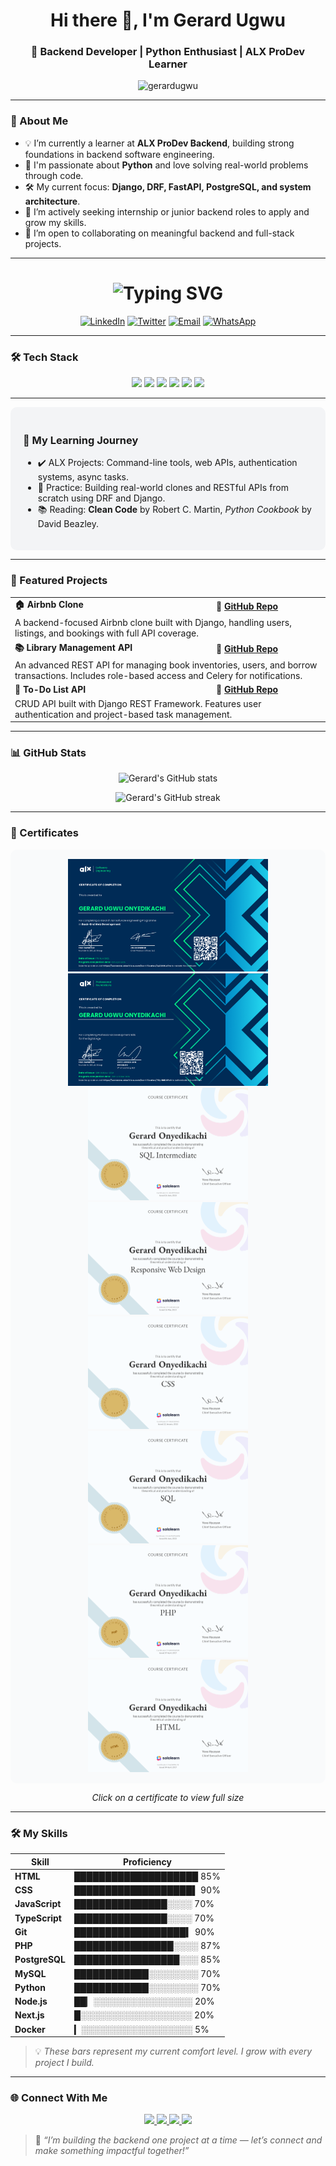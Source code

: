 <h1 align="center">Hi there 👋, I'm Gerard Ugwu</h1>
<h3 align="center">🚀 Backend Developer | Python Enthusiast | ALX ProDev Learner</h3>

<p align="center">
  <img src="https://komarev.com/ghpvc/?username=gerardugwu&label=Profile%20views&color=0e75b6&style=flat" alt="gerardugwu" />
</p>

---

### 🧭 About Me

- 💡 I’m currently a learner at **ALX ProDev Backend**, building strong foundations in backend software engineering.
- 🐍 I'm passionate about **Python** and love solving real-world problems through code.
- 🛠️ My current focus: **Django, DRF, FastAPI, PostgreSQL, and system architecture**.
- 💼 I’m actively seeking internship or junior backend roles to apply and grow my skills.
- 🤝 I’m open to collaborating on meaningful backend and full-stack projects.

---

<h1 align="center">
  <img src="https://readme-typing-svg.herokuapp.com?font=Fira+Code&size=30&duration=2800&pause=1000&color=1DA1F2&center=true&vCenter=true&width=800&lines=Hello+World+👋;I'm+Gerard+Ugwu;Backend+Developer+🚀;Python+Enthusiast+🐍;ALX+ProDev+Learner+📚" alt="Typing SVG" />
</h1>

<p align="center">
  <a href="https://www.linkedin.com/in/gerardugwu/"><img src="https://img.shields.io/badge/LinkedIn-0077B5?style=for-the-badge&logo=linkedin&logoColor=white" alt="LinkedIn" /></a>
  <a href="https://twitter.com/gerard_ugwu"><img src="https://img.shields.io/badge/Twitter-1DA1F2?style=for-the-badge&logo=twitter&logoColor=white" alt="Twitter" /></a>
  <a href="mailto:kachimaxy1@gmail.com"><img src="https://img.shields.io/badge/Gmail-D14836?style=for-the-badge&logo=gmail&logoColor=white" alt="Email" /></a>
  <a href="https://wa.me/2347032388531"><img src="https://img.shields.io/badge/WhatsApp-25D366?style=for-the-badge&logo=whatsapp&logoColor=white" alt="WhatsApp" /></a>
</p>

---

### 🛠️ Tech Stack

<p align="center"> <img src="https://img.shields.io/badge/Python-3670A0?style=for-the-badge&logo=python&logoColor=fff"/> <img src="https://img.shields.io/badge/Django-092E20?style=for-the-badge&logo=django&logoColor=white"/> <img src="https://img.shields.io/badge/FastAPI-005571?style=for-the-badge&logo=fastapi"/> <img src="https://img.shields.io/badge/PostgreSQL-336791?style=for-the-badge&logo=postgresql&logoColor=white"/> <img src="https://img.shields.io/badge/MySQL-4479A1?style=for-the-badge&logo=mysql&logoColor=white"/> <img src="https://img.shields.io/badge/Git-F05032?style=for-the-badge&logo=git&logoColor=white"/> </p>

---

<div style="background-color: #f3f4f6; padding: 20px; border-radius: 10px">

### 📘 My Learning Journey

<ul>
  <li>✔️ ALX Projects: Command-line tools, web APIs, authentication systems, async tasks.</li>
  <li>🧪 Practice: Building real-world clones and RESTful APIs from scratch using DRF and Django.</li>
  <li>📚 Reading: <strong>Clean Code</strong> by Robert C. Martin, <em>Python Cookbook</em> by David Beazley.</li>
</ul>

</div>

---

### 🔭 Featured Projects

<table>
  <tr>
    <td><strong>🏠 Airbnb Clone</strong></td>
    <td><strong>🔗 <a href="https://github.com/Deglobeal/airbnb-clone-project">GitHub Repo</a></strong></td>
  </tr>
  <tr>
    <td colspan="2">A backend-focused Airbnb clone built with Django, handling users, listings, and bookings with full API coverage.</td>
  </tr>

  <tr>
    <td><strong>📚 Library Management API</strong></td>
    <td><strong>🔗 <a href="https://github.com/Deglobeal/library_management">GitHub Repo</a></strong></td>
  </tr>
  <tr>
    <td colspan="2">An advanced REST API for managing book inventories, users, and borrow transactions. Includes role-based access and Celery for notifications.</td>
  </tr>

  <tr>
    <td><strong>📝 To-Do List API</strong></td>
    <td><strong>🔗 <a href="https://github.com/Deglobeal/todo-api">GitHub Repo</a></strong></td>
  </tr>
  <tr>
    <td colspan="2">CRUD API built with Django REST Framework. Features user authentication and project-based task management.</td>
  </tr>
</table>

---

### 📊 GitHub Stats

<p align="center">
  <img src="https://github-readme-stats.vercel.app/api?username=Deglobeal&show_icons=true&theme=tokyonight&count_private=true" alt="Gerard's GitHub stats" />
</p>

<p align="center">
  <img src="https://github-readme-streak-stats.herokuapp.com?user=Deglobeal&theme=tokyonight&date_format=M%20j%5B%2C%20Y%5D" alt="Gerard's GitHub streak" />
</p>

---

### 🏅 Certificates

<div align="center" style="background-color: #f9fafb; padding: 15px; border-radius: 10px;">

<!-- Row 1 -->
<img src="https://raw.githubusercontent.com/Deglobeal/deglobe/main/certificates/70-back-end-web-development-certificate-gerard-onyedikachi.png" height="180" />
<img src="https://raw.githubusercontent.com/Deglobeal/deglobe/main/certificates/52-professional-foundations-certificate-gerard-onyedikachi.png" height="180" />

<!-- Row 2 -->
<img src="https://raw.githubusercontent.com/Deglobeal/deglobe/main/certificates/32ca0c8e-963e-442c-b453-59e2e54f2953.png" height="180" />
<img src="https://raw.githubusercontent.com/Deglobeal/deglobe/main/certificates/6f94b6ce-01f3-4166-a8ee-ff094123167a.png" height="180" />
<img src="https://raw.githubusercontent.com/Deglobeal/deglobe/main/certificates/306d8cce-2c43-4a55-8a69-3074a7e52c8e.png" height="180" />

<!-- Row 3 -->
<img src="https://raw.githubusercontent.com/Deglobeal/deglobe/main/certificates/0e404813-79ad-4ddf-882a-fed87702bc58.png" height="180" />
<img src="https://raw.githubusercontent.com/Deglobeal/deglobe/main/certificates/2b223bbc-24e5-4f41-904d-2dee066f8eb2.png" height="180" />
<img src="https://raw.githubusercontent.com/Deglobeal/deglobe/main/certificates/c5bd6fe2-f26e-4141-a40b-9ad076e11f58.png" height="180" />

</div>

<p align="center">
  <em>Click on a certificate to view full size</em>
</p>

---

### 🛠️ My Skills

| Skill         | Proficiency |
|---------------|-------------|
| **HTML**      | ████████████████████ 85% |
| **CSS**       | ███████████████████▌ 90% |
| **JavaScript**| ███████████████░░░░  70% |
| **TypeScript**| ███████████████░░░░  70% |
| **Git**       | ██████████████████▍ 90% |
| **PHP**       | ████████████████░░░░ 87% |
| **PostgreSQL**| █████████████████░░░ 85% |
| **MySQL**     | ████████████░░░░░░░░ 70% |
| **Python**    | ████████████░░░░░░░░ 70% |
| **Node.js**   | ██▏░░░░░░░░░░░░░░░░ 20% |
| **Next.js**   | █░░░░░░░░░░░░░░░░░░  20% |
| **Docker**    | ▎░░░░░░░░░░░░░░░░░░  5% |

> 💡 *These bars represent my current comfort level. I grow with every project I build.*

---

### 🌐 Connect With Me

<p align="center">
  <a href="mailto:kachimaxy1@gmail.com">
    <img src="https://img.shields.io/badge/Email-Me-red?style=for-the-badge&logo=gmail&logoColor=white" />
  </a>
  <a href="https://www.linkedin.com/in/gerardugwu/">
    <img src="https://img.shields.io/badge/LinkedIn-Connect-blue?style=for-the-badge&logo=linkedin&logoColor=white" />
  </a>
  <a href="https://twitter.com/gerard_ugwu">
    <img src="https://img.shields.io/badge/Twitter-Follow-1DA1F2?style=for-the-badge&logo=twitter&logoColor=white" />
  </a>
  <a href="https://wa.me/2347032388531" target="_blank">
    <img src="https://img.shields.io/badge/WhatsApp-Message-25D366?style=for-the-badge&logo=whatsapp&logoColor=white" />
  </a>
</p>

> 🎯 *“I’m building the backend one project at a time — let’s connect and make something impactful together!”*

